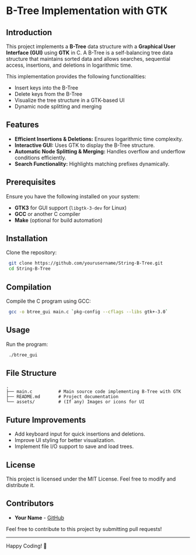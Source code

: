 # B-Tree Implementation with GTK

## Introduction
This project implements a **B-Tree** data structure with a **Graphical User Interface (GUI)** using **GTK** in C. A B-Tree is a self-balancing tree data structure that maintains sorted data and allows searches, sequential access, insertions, and deletions in logarithmic time.

This implementation provides the following functionalities:
- Insert keys into the B-Tree
- Delete keys from the B-Tree
- Visualize the tree structure in a GTK-based UI
- Dynamic node splitting and merging

## Features
- **Efficient Insertions & Deletions:** Ensures logarithmic time complexity.
- **Interactive GUI:** Uses GTK to display the B-Tree structure.
- **Automatic Node Splitting & Merging:** Handles overflow and underflow conditions efficiently.
- **Search Functionality:** Highlights matching prefixes dynamically.

## Prerequisites
Ensure you have the following installed on your system:
- **GTK3** for GUI support (`libgtk-3-dev` for Linux)
- **GCC** or another C compiler
- **Make** (optional for build automation)

## Installation
Clone the repository:
```bash
 git clone https://github.com/yourusername/String-B-Tree.git
 cd String-B-Tree
```

## Compilation
Compile the C program using GCC:
```bash
 gcc -o btree_gui main.c `pkg-config --cflags --libs gtk+-3.0`
```

## Usage
Run the program:
```bash
 ./btree_gui
```

## File Structure
```
.
├── main.c          # Main source code implementing B-Tree with GTK
├── README.md       # Project documentation
└── assets/         # (If any) Images or icons for UI
```

## Future Improvements
- Add keyboard input for quick insertions and deletions.
- Improve UI styling for better visualization.
- Implement file I/O support to save and load trees.

## License
This project is licensed under the MIT License. Feel free to modify and distribute it.

## Contributors
- **Your Name** - [GitHub](https://github.com/yourusername)

Feel free to contribute to this project by submitting pull requests!

---
Happy Coding! 🚀


